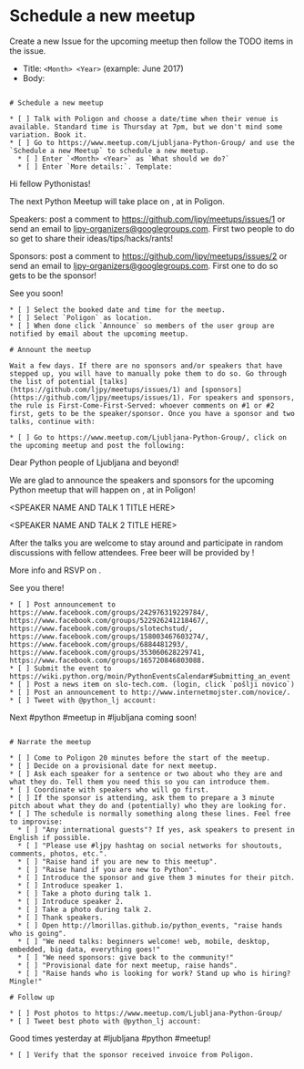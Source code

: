 
# Schedule a new meetup

Create a new Issue for the upcoming meetup then follow the TODO items in the issue.

* Title: `<Month> <Year>` (example: June 2017)
* Body:

```

# Schedule a new meetup

* [ ] Talk with Poligon and choose a date/time when their venue is available. Standard time is Thursday at 7pm, but we don't mind some variation. Book it.
* [ ] Go to https://www.meetup.com/Ljubljana-Python-Group/ and use the `Schedule a new Meetup` to schedule a new meetup.
  * [ ] Enter `<Month> <Year>` as `What should we do?`
  * [ ] Enter `More details:`. Template:
  ```
  Hi fellow Pythonistas!

  The next Python Meetup will take place on <DATE HERE>, at <TIME HERE> in Poligon.

  Speakers: post a comment to https://github.com/ljpy/meetups/issues/1 or send an email to ljpy-organizers@googlegroups.com. First two people to do so get to share their ideas/tips/hacks/rants!

  Sponsors: post a comment to https://github.com/ljpy/meetups/issues/2 or send an email to ljpy-organizers@googlegroups.com. First one to do so gets to be the sponsor!


  See you soon!
  ```
  * [ ] Select the booked date and time for the meetup.
  * [ ] Select `Poligon` as location.
  * [ ] When done click `Announce` so members of the user group are notified by email about the upcoming meetup.

# Annount the meetup

Wait a few days. If there are no sponsors and/or speakers that have stepped up, you will have to manually poke them to do so. Go through the list of potential [talks](https://github.com/ljpy/meetups/issues/1) and [sponsors](https://github.com/ljpy/meetups/issues/1). For speakers and sponsors, the rule is First-Come-First-Served: whoever comments on #1 or #2 first, gets to be the speaker/sponsor. Once you have a sponsor and two talks, continue with:

* [ ] Go to https://www.meetup.com/Ljubljana-Python-Group/, click on the upcoming meetup and post the following:
```
Dear Python people of Ljubljana and beyond!

We are glad to announce the speakers and sponsors for the upcoming Python meetup that will happen on <DATE HERE>, at <TIME HERE> in Poligon!

<SPEAKER NAME AND TALK 1 TITLE HERE>

<SPEAKER NAME AND TALK 2 TITLE HERE>

After the talks you are welcome to stay around and participate in random discussions with fellow attendees. Free beer will be provided by <SPONSOR NAME HERE>!

More info and RSVP on <LINK TO MEETUP.COM EVENT HERE>.


See you there!
```
* [ ] Post announcement to https://www.facebook.com/groups/242976319229784/, https://www.facebook.com/groups/522926241218467/, https://www.facebook.com/groups/slotechstud/, https://www.facebook.com/groups/158003467603274/, https://www.facebook.com/groups/6884481293/, https://www.facebook.com/groups/353060628229741, https://www.facebook.com/groups/165720846803088.
* [ ] Submit the event to https://wiki.python.org/moin/PythonEventsCalendar#Submitting_an_event
* [ ] Post a news item on slo-tech.com. (login, click `pošlji novico`)
* [ ] Post an announcement to http://www.internetmojster.com/novice/.
* [ ] Tweet with @python_lj account:
```
Next #python #meetup in #ljubljana coming soon! <LINK TO MEETUP.COM EVENT HERE>
```

# Narrate the meetup

* [ ] Come to Poligon 20 minutes before the start of the meetup.
* [ ] Decide on a provisional date for next meetup.
* [ ] Ask each speaker for a sentence or two about who they are and what they do. Tell them you need this so you can introduce them.
* [ ] Coordinate with speakers who will go first.
* [ ] If the sponsor is attending, ask them to prepare a 3 minute pitch about what they do and (potentially) who they are looking for.
* [ ] The schedule is normally something along these lines. Feel free to improvise:
  * [ ] "Any international guests"? If yes, ask speakers to present in English if possible.
  * [ ] "Please use #ljpy hashtag on social networks for shoutouts, comments, photos, etc.".
  * [ ] "Raise hand if you are new to this meetup".
  * [ ] "Raise hand if you are new to Python".
  * [ ] Introduce the sponsor and give them 3 minutes for their pitch.
  * [ ] Introduce speaker 1.
  * [ ] Take a photo during talk 1.
  * [ ] Introduce speaker 2.
  * [ ] Take a photo during talk 2.
  * [ ] Thank speakers.
  * [ ] Open http://lmorillas.github.io/python_events, "raise hands who is going".
  * [ ] "We need talks: beginners welcome! web, mobile, desktop, embedded, big data, everything goes!"
  * [ ] "We need sponsors: give back to the community!"
  * [ ] "Provisional date for next meetup, raise hands".
  * [ ] "Raise hands who is looking for work? Stand up who is hiring? Mingle!"

# Follow up

* [ ] Post photos to https://www.meetup.com/Ljubljana-Python-Group/
* [ ] Tweet best photo with @python_lj account:
```
Good times yesterday at #ljubljana #python #meetup! <LINK TO MEETUP.COM EVENT HERE>
```
* [ ] Verify that the sponsor received invoice from Poligon.
```


